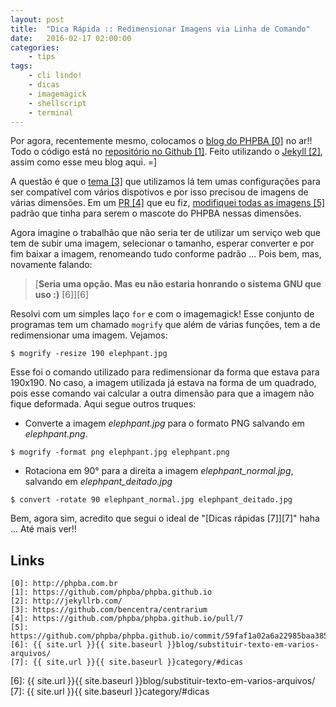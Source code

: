 ```yaml
---
layout: post
title:  "Dica Rápida :: Redimensionar Imagens via Linha de Comando"
date:   2016-02-17 02:00:00
categories:
    - tips
tags:
    - cli lindo!
    - dicas
    - imagemagick
    - shellscript
    - terminal
---
```


Por agora, recentemente mesmo, colocamos o [blog do PHPBA \[0\]][0] no ar!! Todo o código está no [repositório no Github \[1\]][1]. Feito utilizando o [Jekyll \[2\]][2], assim como esse meu blog aqui. =] 

A questão é que o [tema \[3\]][3] que utilizamos lá tem umas configurações para ser compatível com vários dispotivos e por isso precisou de imagens de várias dimensões. Em um [PR \[4\]][4] que eu fiz, [modifiquei todas as imagens \[5\]][5] padrão que tinha para serem o mascote do PHPBA nessas dimensões.

Agora imagine o trabalhão que não seria ter de utilizar um serviço web que tem de subir uma imagem, selecionar o tamanho, esperar converter e por fim baixar a imagem, renomeando tudo conforme padrão ... Pois bem, mas, novamente falando:

> [**Seria uma opção. Mas eu não estaria honrando o sistema GNU que uso :)** \[6\]][6]

Resolvi com um simples laço `for` e com o imagemagick! Esse conjunto de programas tem um chamado `mogrify` que além de várias funções, tem a de redimensionar uma imagem. Vejamos:

~~~
$ mogrify -resize 190 elephpant.jpg
~~~

Esse foi o comando utilizado para redimensionar da forma que estava para 190x190. No caso, a imagem utilizada já estava na forma de um quadrado, pois esse comando vai calcular a outra dimensão para que a imagem não fique deformada. Aqui segue outros truques:


* Converte a imagem *elephpant.jpg* para o formato PNG salvando em *elephpant.png*.

~~~
$ mogrify -format png elephpant.jpg elephpant.png
~~~

* Rotaciona em 90° para a direita a imagem *elephpant_normal.jpg*, salvando em *elephpant_deitado.jpg*

~~~
$ convert -rotate 90 elephpant_normal.jpg elephpant_deitado.jpg
~~~

Bem, agora sim, acredito que segui o ideal de "[Dicas rápidas \[7\]][7]" haha ... Até mais ver!!

## Links

~~~
[0]: http://phpba.com.br
[1]: https://github.com/phpba/phpba.github.io
[2]: http://jekyllrb.com/
[3]: https://github.com/bencentra/centrarium
[4]: https://github.com/phpba/phpba.github.io/pull/7
[5]: https://github.com/phpba/phpba.github.io/commit/59faf1a02a6a22985baa385018444955307b64f3
[6]: {{ site.url }}{{ site.baseurl }}blog/substituir-texto-em-varios-arquivos/
[7]: {{ site.url }}{{ site.baseurl }}category/#dicas
~~~

[0]: http://phpba.com.br
[1]: https://github.com/phpba/phpba.github.io
[2]: http://jekyllrb.com/
[3]: https://github.com/bencentra/centrarium
[4]: https://github.com/phpba/phpba.github.io/pull/7
[5]: https://github.com/phpba/phpba.github.io/commit/59faf1a02a6a22985baa385018444955307b64f3
[6]: {{ site.url }}{{ site.baseurl }}blog/substituir-texto-em-varios-arquivos/
[7]: {{ site.url }}{{ site.baseurl }}category/#dicas
